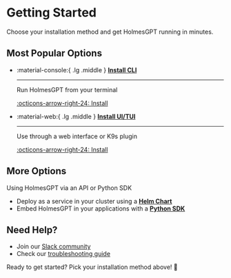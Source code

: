 # Getting Started

Choose your installation method and get HolmesGPT running in minutes.

## Most Popular Options

<div class="grid cards" markdown>

-   :material-console:{ .lg .middle } **[Install CLI](cli-installation.md)**

    ---

    Run HolmesGPT from your terminal

    [:octicons-arrow-right-24: Install](cli-installation.md)

-   :material-web:{ .lg .middle } **[Install UI/TUI](ui-installation.md)**

    ---

    Use through a web interface or K9s plugin

    [:octicons-arrow-right-24: Install](ui-installation.md)


</div>

## More Options

Using HolmesGPT via an API or Python SDK

* Deploy as a service in your cluster using a **[Helm Chart](kubernetes-installation.md)**
* Embed HolmesGPT in your applications with a **[Python SDK](python-installation.md)**

## Need Help?

- Join our [Slack community](https://robustacommunity.slack.com)
- Check our [troubleshooting guide](../reference/troubleshooting.md)

Ready to get started? Pick your installation method above! 🚀
